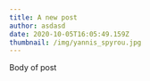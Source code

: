 ```yaml
---
title: A new post
author: asdasd
date: 2020-10-05T16:05:49.159Z
thumbnail: /img/yannis_spyrou.jpg
---
```

Body of post
